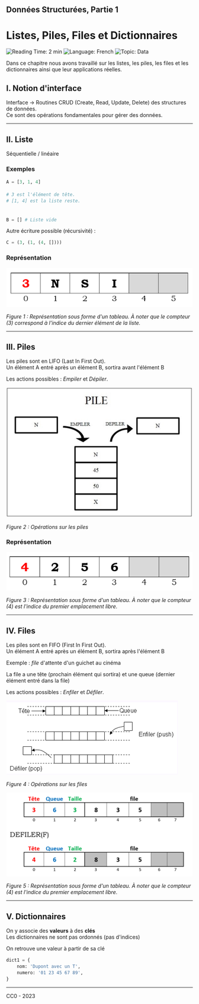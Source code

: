 ## Données Structurées, Partie 1

# Listes, Piles, Files et Dictionnaires

![Reading Time: 2 min](https://img.shields.io/badge/%E2%8C%9A%20Read%20Time-2%20min-red)
![Language: French](https://img.shields.io/badge/Language-French-blue)
![Topic: Data](https://img.shields.io/badge/Topic-Data-blueviolet)

Dans ce chapitre nous avons travaillé sur les listes, les piles, les files et les dictionnaires ainsi que leur applications réelles.

## I. Notion d'interface

Interface -> Routines CRUD (Create, Read, Update, Delete) des structures de données.  
Ce sont des opérations fondamentales pour gérer des données.

---

## II. Liste

Séquentielle / linéaire

### Exemples

```python
A = [3, 1, 4] 

# 3 est l'élément de tête.
# [1, 4] est la liste reste.


B = [] # Liste vide
```

Autre écriture possible (récursivité) :

```python
C = (3, (1, (4, [])))
```

### Représentation

![Liste](resources/liste.png)

*Figure 1 : Représentation sous forme d'un tableau. À noter que le compteur (3) correspond à l'indice du dernier élément de la liste.*

---

## III. Piles

Les piles sont en LIFO (Last In First Out).  
Un élément A entré après un élément B, sortira avant l'élément B

Les actions possibles : *Empiler* et *Dépiler*.

![Opérations sur les piles](resources/pile1.jpg)

*Figure 2 : Opérations sur les piles*

### Représentation

![Représentation sous forme d'un tableau](resources/pile2.png)

*Figure 3 : Représentation sous forme d'un tableau. À noter que le compteur (4) est l'indice du premier emplacement libre.*

---

## IV. Files

Les piles sont en FIFO (First In First Out).  
Un élément A entré après un élément B, sortira après l'élément B

Exemple : *file* d'attente d'un guichet au cinéma  

La file a une tête (prochain élément qui sortira) et une queue (dernier élément entré dans la file)

Les actions possibles : *Enfiler* et *Défiler*.

![Opérations sur les files](resources/file1.png)

*Figure 4 : Opérations sur les files*

![Représentation sous forme d'un tableau](resources/file2.png)

*Figure 5 : Représentation sous forme d'un tableau. À noter que le compteur (4) est l'indice du premier emplacement libre.*

---

## V. Dictionnaires

On y associe des **valeurs** à des **clés**  
Les dictionnaires ne sont pas ordonnés (pas d'indices)  

On retrouve une valeur à partir de sa clé

```python
dict1 = {
    nom: 'Dupont avec un T',
    numero: '01 23 45 67 89',
}
```

---

CC0 - 2023
